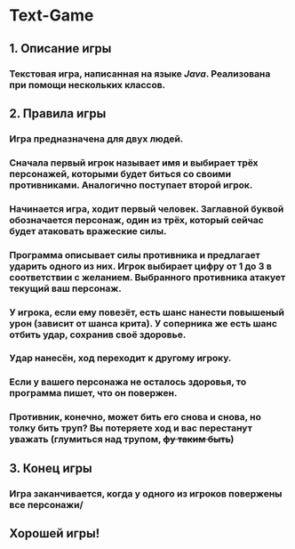 # Text-Game
## 1. Описание игры
### Текстовая игра, написанная на языке ***Java***. Реализована при помощи нескольких классов.
## 2. Правила игры
### Игра предназначена для **двух** людей.
### Сначала **первый** игрок называет имя и выбирает трёх персонажей, которыми будет биться со своими противниками. Аналогично поступает **второй** игрок.
### 
### Начинается игра, ходит первый человек. Заглавной буквой обозначается персонаж, один из трёх, который сейчас будет атаковать вражеские силы.
### Программа описывает силы противника и предлагает ударить одного из них. Игрок выбирает цифру от 1 до 3 в соответствии с желанием. Выбранного противника атакует текущий ваш персонаж. 
### У игрока, если ему повезёт, есть шанс нанести повышеный урон (зависит от шанса крита). У соперника же есть шанс отбить удар, сохранив своё здоровье.
### Удар нанесён, ход переходит к другому игроку.
### Если у вашего персонажа не осталось здоровья, то программа пишет, что он повержен.
### Противник, конечно, может бить его снова и снова, но толку бить труп? Вы потеряете ход и вас перестанут уважать (глумиться над трупом, ~~фу таким быть~~)
## 3. Конец игры
### Игра заканчивается, когда у одного из игроков повержены все персонажи/
## Хорошей игры!

